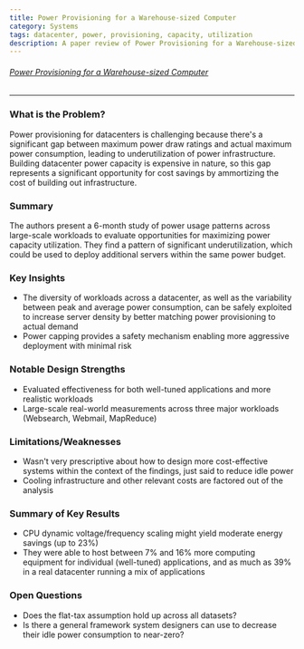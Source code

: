 ```yaml
---
title: Power Provisioning for a Warehouse-sized Computer
category: Systems
tags: datacenter, power, provisioning, capacity, utilization
description: A paper review of Power Provisioning for a Warehouse-sized Computer
---
```


###### [Power Provisioning for a Warehouse-sized Computer](https://static.googleusercontent.com/media/research.google.com/en//archive/power_provisioning.pdf)

---

### What is the Problem?
Power provisioning for datacenters is challenging because there's a significant gap between maximum power draw ratings and actual maximum power consumption, leading to underutilization of power infrastructure. Building datacenter power capacity is expensive in nature, so this gap represents a significant opportunity for cost savings by ammortizing the cost of building out infrastructure.

### Summary
The authors present a 6-month study of power usage patterns across large-scale workloads to evaluate opportunities for maximizing power capacity utilization.  They find a pattern of significant underutilization, which could be used to deploy additional servers within the same power budget.

### Key Insights

- The diversity of workloads across a datacenter, as well as the variability between peak and average power consumption, can be safely exploited to increase server density by better matching power provisioning to actual demand
- Power capping provides a safety mechanism enabling more aggressive deployment with minimal risk

### Notable Design Strengths
- Evaluated effectiveness for both well-tuned applications and more realistic workloads
- Large-scale real-world measurements across three major workloads (Websearch, Webmail, MapReduce)

### Limitations/Weaknesses

- Wasn't very prescriptive about how to design more cost-effective systems within the context of the findings, just said to reduce idle power
- Cooling infrastructure and other relevant costs are factored out of the analysis

### Summary of Key Results
- CPU dynamic voltage/frequency scaling might yield moderate energy savings (up to 23%)
- They were able to host between 7% and 16% more computing equipment for individual (well-tuned) applications, and as much as 39% in a real datacenter running a mix of applications

### Open Questions
- Does the flat-tax assumption hold up across all datasets?
- Is there a general framework system designers can use to decrease their idle power consumption to near-zero?